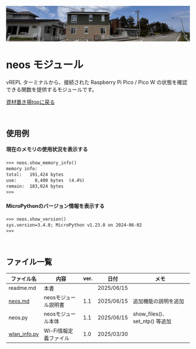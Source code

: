 ![alt text](image/image06.jpg)
# neos モジュール
vREPL ターミナルから、接続された Raspberry Pi Pico / Pico W の状態を確認できる関数を提供するモジュールです。

[資材置き場topに戻る](../)

<br>

## 使用例
#### 現在のメモリの使用状況を表示する

    >>> neos.show_memory_info()
    memory info:
    total:   191,424 bytes
    use:       8,400 bytes  (4.4%)
    remain:  183,024 bytes
    >>> 

#### MicroPythonのバージョン情報を表示する

    >>> neos.show_version()
    sys.version=3.4.0; MicroPython v1.23.0 on 2024-06-02
    >>> 

<br>

## ファイル一覧

| ファイル名                   | 内容                  | ver. | 日付       | メモ |
| ---------------------------- | --------------------- | ---- | ---------- | ---- |
| readme.md                    | 本書                  |      | 2025/06/15 |      |
| [neos.md](neos.md)           | neosモジュール説明書  | 1.1  | 2025/06/15 |追加機能の説明を追加 |
| neos.py                      | neosモジュール本体    | 1.1  | 2025/06/15 |show_files()、set_ntp() 等追加 |
| [wlan_info.py](wlan_info.py) | Wi-Fi情報定義ファイル | 1.0  | 2025/03/30 |      |
